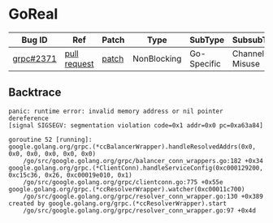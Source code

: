 
# GoReal

| Bug ID|  Ref | Patch | Type | SubType | SubsubType |
| ----  | ---- | ----  | ---- | ---- | ---- |
|[grpc#2371]|[pull request]|[patch]| NonBlocking | Go-Specific | Channel Misuse |

[grpc#2371]:(grpc2371_test.go)
[patch]:https://github.com/grpc/grpc-go/pull/2371/files
[pull request]:https://github.com/grpc/grpc-go/pull/2371
 

## Backtrace

```
panic: runtime error: invalid memory address or nil pointer dereference
[signal SIGSEGV: segmentation violation code=0x1 addr=0x0 pc=0xa63a84]

goroutine 52 [running]:
google.golang.org/grpc.(*ccBalancerWrapper).handleResolvedAddrs(0x0, 0x0, 0x0, 0x0, 0x0, 0x0)
	/go/src/google.golang.org/grpc/balancer_conn_wrappers.go:182 +0x34
google.golang.org/grpc.(*ClientConn).handleServiceConfig(0xc000129200, 0xc15c36, 0x26, 0xc00019e010, 0x1)
	/go/src/google.golang.org/grpc/clientconn.go:775 +0x55e
google.golang.org/grpc.(*ccResolverWrapper).watcher(0xc00011c700)
	/go/src/google.golang.org/grpc/resolver_conn_wrapper.go:130 +0x389
created by google.golang.org/grpc.(*ccResolverWrapper).start
	/go/src/google.golang.org/grpc/resolver_conn_wrapper.go:97 +0x4d
```

